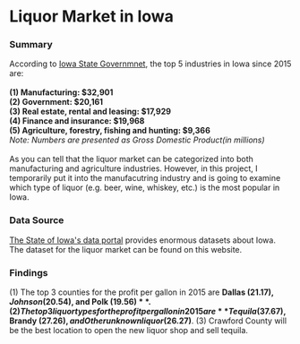 # Liquor Market in Iowa
### Summary
According to [Iowa State Governmnet](https://www.iowadatacenter.org/quickfacts), the top 5 industries in Iowa since 2015 are:<br><br>
**(1) Manufacturing: $32,901**<br>
**(2) Government: $20,161**<br>
**(3) Real estate, rental and leasing: $17,929**<br>
**(4) Finance and insurance: $19,968**<br>
**(5) Agriculture, forestry, fishing and hunting: $9,366**<br>
*Note: Numbers are presented as Gross Domestic Product(in millions)*<br><br>
As you can tell that the liquor market can be categorized into both manufacturing and agriculture industries. However, in this project, I temporarily put it into the manufacutring industry and is going to examine which type of liquor (e.g. beer, wine, whiskey, etc.) is the most popular in Iowa.
### Data Source
[The State of Iowa's data portal](https://data.iowa.gov/Economy/Iowa-Liquor-Sales/m3tr-qhgy) provides enormous datasets about Iowa. The dataset for the liquor market can be found on this website.
### Findings
(1) The top 3 counties for the profit per gallon in 2015 are **Dallas ($21.17), Johnson ($20.54), and Polk ($19.56)**.
(2) The top 3 liquor types for the profit per gallon in 2015 are **Tequila ($37.67), Brandy ($27.26), and Other unknown liquor ($26.27)**.
(3) Crawford County will be the best location to open the new liquor shop and sell tequila.
